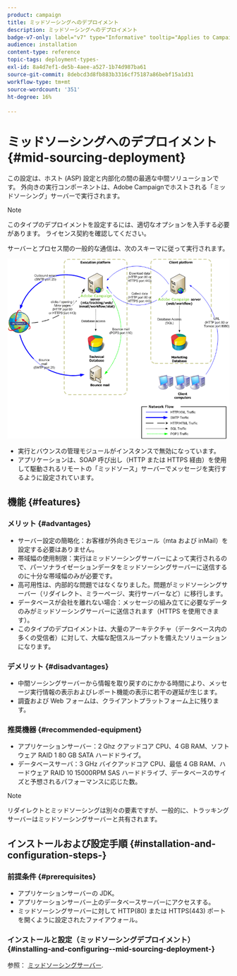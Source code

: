 ```yaml
---
product: campaign
title: ミッドソーシングへのデプロイメント
description: ミッドソーシングへのデプロイメント
badge-v7-only: label="v7" type="Informative" tooltip="Applies to Campaign Classic v7 only"
audience: installation
content-type: reference
topic-tags: deployment-types-
exl-id: 8a4d7ef1-de5b-4aee-a527-1b74d987ba61
source-git-commit: 8debcd3d8fb883b3316cf75187a86bebf15a1d31
workflow-type: tm+mt
source-wordcount: '351'
ht-degree: 16%

---
```


# ミッドソーシングへのデプロイメント{#mid-sourcing-deployment}



この設定は、ホスト (ASP) 設定と内部化の間の最適な中間ソリューションです。 外向きの実行コンポーネントは、Adobe Campaignでホストされる「ミッドソーシング」サーバーで実行されます。

>[!NOTE]
>
>このタイプのデプロイメントを設定するには、適切なオプションを入手する必要があります。 ライセンス契約を確認してください。

サーバーとプロセス間の一般的な通信は、次のスキーマに従って実行されます。

![](assets/s_ncs_install_midsourcing.png)

* 実行とバウンスの管理モジュールがインスタンスで無効になっています。
* アプリケーションは、SOAP 呼び出し（HTTP または HTTPS 経由）を使用して駆動されるリモートの「ミッドソース」サーバーでメッセージを実行するように設定されています。

## 機能 {#features}

### メリット {#advantages}

* サーバー設定の簡略化：お客様が外向きモジュール（mta および inMail）を設定する必要はありません。
* 帯域幅の使用制限：実行はミッドソーシングサーバーによって実行されるので、パーソナライゼーションデータをミッドソーシングサーバーに送信するのに十分な帯域幅のみが必要です。
* 高可用性は、内部的な問題ではなくなりました。問題がミッドソーシングサーバー（リダイレクト、ミラーページ、実行サーバーなど）に移行します。
* データベースが会社を離れない場合：メッセージの組み立てに必要なデータのみがミッドソーシングサーバーに送信されます（HTTPS を使用できます）。
* このタイプのデプロイメントは、大量のアーキテクチャ（データベース内の多くの受信者）に対して、大幅な配信スループットを備えたソリューションになります。

### デメリット {#disadvantages}

* 中間ソーシングサーバーから情報を取り戻すのにかかる時間により、メッセージ実行情報の表示およびレポート機能の表示に若干の遅延が生じます。
* 調査および Web フォームは、クライアントプラットフォーム上に残ります。

### 推奨機器 {#recommended-equipment}

* アプリケーションサーバー：2 Ghz クアッドコア CPU、4 GB RAM、ソフトウェア RAID 1 80 GB SATA ハードドライブ。
* データベースサーバ：3 GHz バイクアッドコア CPU、最低 4 GB RAM、ハードウェア RAID 10 15000RPM SAS ハードドライブ、データベースのサイズと予想されるパフォーマンスに応じた数。

>[!NOTE]
>
>リダイレクトとミッドソーシングは別々の要素ですが、一般的に、トラッキングサーバーはミッドソーシングサーバーと共有されます。

## インストールおよび設定手順 {#installation-and-configuration-steps-}

### 前提条件 {#prerequisites}

* アプリケーションサーバーの JDK。
* アプリケーションサーバー上のデータベースサーバーにアクセスする。
* ミッドソーシングサーバーに対して HTTP(80) または HTTPS(443) ポートを開くように設定されたファイアウォール。

### インストールと設定（ミッドソーシングデプロイメント） {#installing-and-configuring--mid-sourcing-deployment-}

参照： [ミッドソーシングサーバー](../../installation/using/mid-sourcing-server.md).
